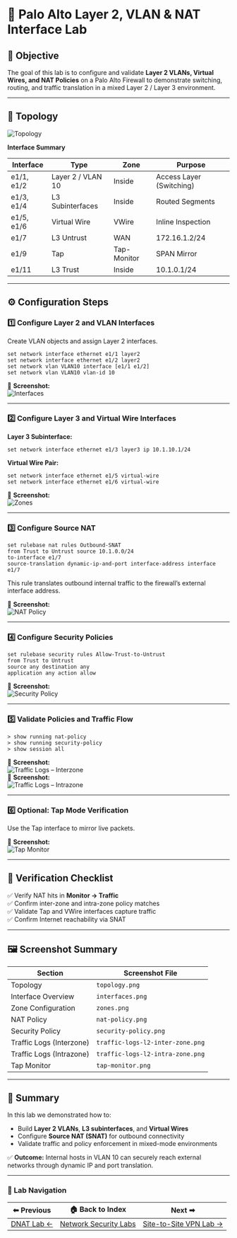 # 🧱 Palo Alto Layer 2, VLAN & NAT Interface Lab

## 🎯 Objective
The goal of this lab is to configure and validate **Layer 2 VLANs, Virtual Wires, and NAT Policies** on a Palo Alto Firewall to demonstrate switching, routing, and traffic translation in a mixed Layer 2 / Layer 3 environment.

---

## 🧩 Topology
![Topology](screenshots/topology.png)

**Interface Summary**

| Interface | Type | Zone | Purpose |
|------------|------|------|----------|
| e1/1, e1/2 | Layer 2 / VLAN 10 | Inside | Access Layer (Switching) |
| e1/3, e1/4 | L3 Subinterfaces | Inside | Routed Segments |
| e1/5, e1/6 | Virtual Wire | VWire | Inline Inspection |
| e1/7 | L3 Untrust | WAN | 172.16.1.2/24 |
| e1/9 | Tap | Tap-Monitor | SPAN Mirror |
| e1/11 | L3 Trust | Inside | 10.1.0.1/24 |

---

## ⚙️ Configuration Steps

### 1️⃣ Configure Layer 2 and VLAN Interfaces
Create VLAN objects and assign Layer 2 interfaces.

```
set network interface ethernet e1/1 layer2
set network interface ethernet e1/2 layer2
set network vlan VLAN10 interface [e1/1 e1/2]
set network vlan VLAN10 vlan-id 10
```

📸 **Screenshot:**  
![Interfaces](screenshots/interfaces.png)

---

### 2️⃣ Configure Layer 3 and Virtual Wire Interfaces
**Layer 3 Subinterface:**
```
set network interface ethernet e1/3 layer3 ip 10.1.10.1/24
```

**Virtual Wire Pair:**
```
set network interface ethernet e1/5 virtual-wire
set network interface ethernet e1/6 virtual-wire
```

📸 **Screenshot:**  
![Zones](screenshots/zones.png)

---

### 3️⃣ Configure Source NAT
```
set rulebase nat rules Outbound-SNAT
from Trust to Untrust source 10.1.0.0/24
to-interface e1/7
source-translation dynamic-ip-and-port interface-address interface e1/7
```

This rule translates outbound internal traffic to the firewall’s external interface address.

📸 **Screenshot:**  
![NAT Policy](screenshots/nat-policy.png)

---

### 4️⃣ Configure Security Policies
```
set rulebase security rules Allow-Trust-to-Untrust
from Trust to Untrust
source any destination any
application any action allow
```

📸 **Screenshot:**  
![Security Policy](screenshots/security-policy.png)

---

### 5️⃣ Validate Policies and Traffic Flow
```
> show running nat-policy
> show running security-policy
> show session all
```

📸 **Screenshot:**  
![Traffic Logs – Interzone](screenshots/traffic-logs-l2-inter-zone.png)  
📸 **Screenshot:**  
![Traffic Logs – Intrazone](screenshots/traffic-logs-l2-intra-zone.png)

---

### 6️⃣ Optional: Tap Mode Verification
Use the Tap interface to mirror live packets.

📸 **Screenshot:**  
![Tap Monitor](screenshots/tap-monitor.png)

---

## 🧪 Verification Checklist
✅ Verify NAT hits in **Monitor → Traffic**  
✅ Confirm inter-zone and intra-zone policy matches  
✅ Validate Tap and VWire interfaces capture traffic  
✅ Confirm Internet reachability via SNAT  

---

## 🖼️ Screenshot Summary
| Section | Screenshot File |
|----------|----------------|
| Topology | `topology.png` |
| Interface Overview | `interfaces.png` |
| Zone Configuration | `zones.png` |
| NAT Policy | `nat-policy.png` |
| Security Policy | `security-policy.png` |
| Traffic Logs (Interzone) | `traffic-logs-l2-inter-zone.png` |
| Traffic Logs (Intrazone) | `traffic-logs-l2-intra-zone.png` |
| Tap Monitor | `tap-monitor.png` |

---

## 🧾 Summary
In this lab we demonstrated how to:
- Build **Layer 2 VLANs**, **L3 subinterfaces**, and **Virtual Wires**
- Configure **Source NAT (SNAT)** for outbound connectivity
- Validate traffic and policy enforcement in mixed-mode environments  

✅ **Outcome:** Internal hosts in VLAN 10 can securely reach external networks through dynamic IP and port translation.

---

### 🔁 Lab Navigation

| ⬅ Previous | 🏠 Back to Index | Next ➡ |
|------------|-----------------|---------|
| [DNAT Lab ←](/network-security/palo-alto-dnat-lab/) | [Network Security Labs](/network-security/index.md) | [Site-to-Site VPN Lab →](/network-security/palo-alto-site-to-site-vpn/) |




